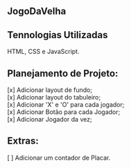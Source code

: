 ## JogoDaVelha

## Tennologias Utilizadas
HTML, CSS e JavaScript.

## Planejamento de Projeto:

[x] Adicionar layout de fundo;<br>
[x] Adicionar layout do tabuleiro;<br>
[x] Adicionar 'X' e 'O' para cada jogador;<br>
[x] Adicionar Botão para cada Jogador;<br>
[x] Adicionar Jogador da vez;<br>


## Extras:

[ ] Adicionar um contador de Placar.
